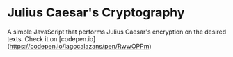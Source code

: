 # Julius Caesar's Cryptography

A simple JavaScript that performs Julius Caesar's encryption on the desired texts. Check it on [codepen.io]
(https://codepen.io/iagocalazans/pen/RwwOPPm)
